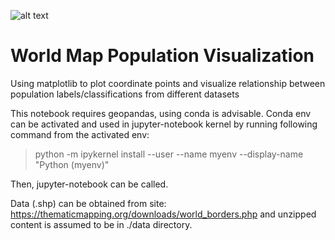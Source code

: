![alt text](https://github.com/Alongthoselines/World_map/tree/master/images/plot.png)
# World Map Population Visualization 

Using matplotlib to plot coordinate points and visualize relationship between population labels/classifications from different datasets

This notebook requires geopandas, using conda is advisable. Conda env can be activated and used in jupyter-notebook kernel by running following command from the activated env:

> python -m ipykernel install --user --name myenv --display-name "Python (myenv)"

Then, jupyter-notebook can be called.


Data (.shp) can be obtained from site: https://thematicmapping.org/downloads/world_borders.php and unzipped content is assumed to be in ./data directory. 
